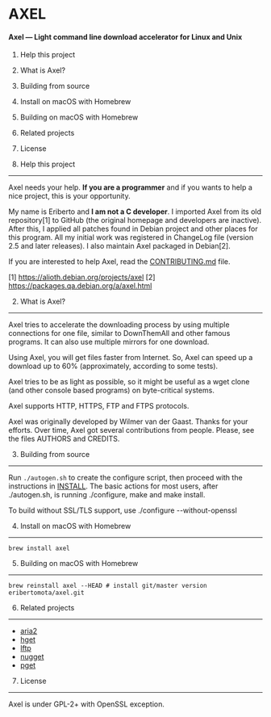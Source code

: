 # AXEL

#### Axel — Light command line download accelerator for Linux and Unix
1. Help this project
2. What is Axel?
3. Building from source
4. Install on macOS with Homebrew
5. Building on macOS with Homebrew
6. Related projects
7. License

1. Help this project
--------------------

Axel needs your help. **If you are a programmer** and if you wants to
help a nice project, this is your opportunity.

My name is Eriberto and **I am not a C developer**. I imported Axel from
its old repository[1] to GitHub (the original homepage and developers
are inactive). After this, I applied all patches found in Debian project
and other places for this program. All my initial work was registered in
ChangeLog file (version 2.5 and later releases). I also maintain Axel
packaged in Debian[2].

If you are interested to help Axel, read the [CONTRIBUTING.md](CONTRIBUTING.md) file.

[1] https://alioth.debian.org/projects/axel
[2] https://packages.qa.debian.org/a/axel.html

2. What is Axel?
----------------

Axel tries to accelerate the downloading process by using multiple
connections for one file, similar to DownThemAll and other famous
programs. It can also use multiple mirrors for one download.

Using Axel, you will get files faster from Internet. So, Axel can
speed up a download up to 60% (approximately, according to some tests).

Axel tries to be as light as possible, so it might be useful as a
wget clone (and other console based programs) on byte-critical systems.

Axel supports HTTP, HTTPS, FTP and FTPS protocols.

Axel was originally developed by Wilmer van der Gaast. Thanks for your
efforts. Over time, Axel got several contributions from people. Please,
see the files AUTHORS and CREDITS.

3. Building from source
-----------------------

Run `./autogen.sh` to create the configure script, then proceed with the
instructions in [INSTALL](INSTALL). The basic actions for most users,
after ./autogen.sh, is running ./configure, make and make install.

To build without SSL/TLS support, use ./configure --without-openssl

4. Install on macOS with Homebrew
------------------------------

    brew install axel

5. Building on macOS with Homebrew
-------------------------------

    brew reinstall axel --HEAD # install git/master version eribertomota/axel.git

6. Related projects
-------------------

* [aria2](https://github.com/aria2/aria2)
* [hget](https://github.com/huydx/hget)
* [lftp](https://github.com/lavv17/lftp)
* [nugget](https://github.com/maxogden/nugget)
* [pget](https://github.com/Code-Hex/pget)

7. License
----------

Axel is under GPL-2+ with OpenSSL exception.
